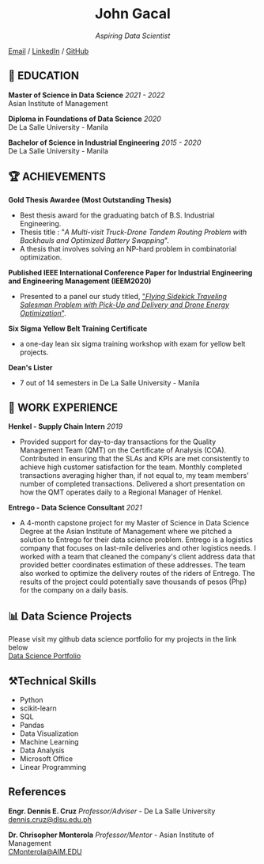 <h1 align='center'> John Gacal </h1>

<p align='center'><i>Aspiring Data Scientist</i></p>



  
[Email](mailto:johnfrancisgacal@gmail.com) / [LinkedIn](https://www.linkedin.com/in/john-francis-gacal/) / [GitHub](https://github.com/johngacal98)




## 🏫 EDUCATION

**Master of Science in Data Science** _2021 - 2022_<br>
Asian Institute of Management 

**Diploma in Foundations of Data Science** _2020_<br>
De La Salle University - Manila 

**Bachelor of Science in Industrial Engineering** _2015 - 2020_<br>
De La Salle University - Manila 


## 🏆 ACHIEVEMENTS
**Gold Thesis Awardee (Most Outstanding Thesis)**
 - Best thesis award for the graduating batch of B.S. Industrial Engineering.
 - Thesis title : "_A Multi-visit Truck-Drone Tandem Routing Problem with Backhauls and Optimized Battery Swapping_".
 - A thesis that involves solving an NP-hard problem in combinatorial optimization.

**Published IEEE International Conference Paper for Industrial Engineering and Engineering Management (IEEM2020)** 
- Presented to a panel our study titled, ["_Flying Sidekick Traveling Salesman Problem with Pick-Up and Delivery and Drone Energy Optimization_"](https://ieeexplore.ieee.org/document/9309960).

**Six Sigma Yellow Belt Training Certificate** 
- a one-day lean six sigma training workshop with exam for yellow belt projects. 

**Dean's Lister**
 - 7 out of 14 semesters in De La Salle University - Manila

## 💼 WORK EXPERIENCE
**Henkel - Supply Chain Intern** _2019_
 - Provided support for day-to-day transactions for the Quality Management Team (QMT) on the Certificate of Analysis (COA). Contributed in ensuring that the SLAs and KPIs are met consistently to achieve high customer satisfaction for the team. Monthly completed transactions averaging higher than, if not equal to, my team members’ number of completed transactions. Delivered a short presentation on how the QMT operates daily to a Regional Manager of Henkel.

**Entrego - Data Science Consultant** _2021_
 - A 4-month capstone project for my Master of Science in Data Science Degree at the Asian Institute of Management where we pitched a solution to Entrego for their data science problem. Entrego is a logistics company that focuses on last-mile deliveries and other logistics needs. I worked with a team that cleaned the company's client address data that provided better coordinates estimation of these addresses. The team also worked to optimize the delivery routes of the riders of Entrego. The results of the project could potentially save thousands of pesos (Php) for the company on a daily basis. 
 
## 📊 Data Science Projects
Please visit my github data science portfolio for my projects in the link below <br>
[Data Science Portfolio](https://github.com/johngacal98/Portfolio.git)

## ⚒️Technical Skills
- Python
- scikit-learn
- SQL
- Pandas
- Data Visualization
- Machine Learning
- Data Analysis
- Microsoft Office
- Linear Programming

## References
 **Engr. Dennis E. Cruz** _Professor/Adviser_ - De La Salle University<br>
 dennis.cruz@dlsu.edu.ph
 
 **Dr. Chrisopher Monterola** _Professor/Mentor_ - Asian Institute of Management<br>
 CMonterola@AIM.EDU

<!-- For more details see [GitHub Flavored Markdown](https://guides.github.com/features/mastering-markdown/). -->


